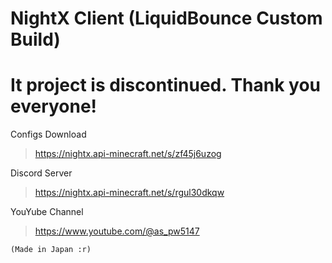 # NightX Client (LiquidBounce Custom Build)
# It project is discontinued. Thank you everyone!

Configs Download
> https://nightx.api-minecraft.net/s/zf45j6uzog

Discord Server
> https://nightx.api-minecraft.net/s/rgul30dkqw

YouYube Channel
> https://www.youtube.com/@as_pw5147

`(Made in Japan :r)`

